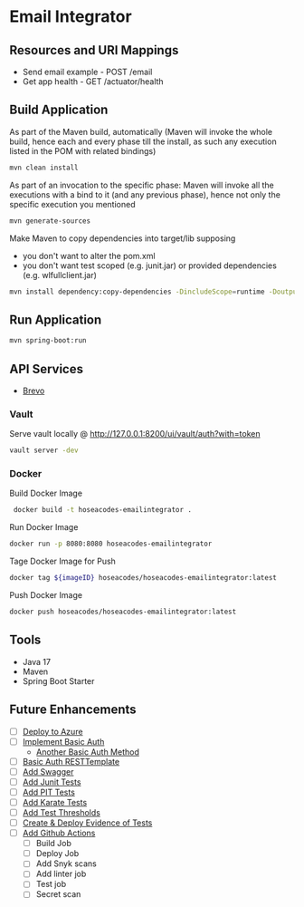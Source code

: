 # Email Integrator

## Resources and URI Mappings

- Send email example - POST /email
- Get app health - GET /actuator/health

## Build Application

As part of the Maven build, automatically (Maven will invoke the whole build, hence each and every phase till the install, as such any execution listed in the POM with related bindings)


```bash
mvn clean install
```

As part of an invocation to the specific phase: Maven will invoke all the executions with a bind to it (and any previous phase), hence not only the specific execution you mentioned

```bash
mvn generate-sources
```

Make Maven to copy dependencies into target/lib supposing
- you don't want to alter the pom.xml
- you don't want test scoped (e.g. junit.jar) or provided dependencies (e.g. wlfullclient.jar)

```bash
mvn install dependency:copy-dependencies -DincludeScope=runtime -DoutputDirectory=target/lib
```

## Run Application

```bash
mvn spring-boot:run
```

## API Services
- [Brevo](https://github.com/sendinblue/APIv3-java-library?tab=readme-ov-file)

### Vault

Serve vault locally @ http://127.0.0.1:8200/ui/vault/auth?with=token

```bash
vault server -dev
```

### Docker

Build Docker Image

```bash
 docker build -t hoseacodes-emailintegrator .    
 ```

Run Docker Image

```bash
docker run -p 8080:8080 hoseacodes-emailintegrator
```

Tage Docker Image for Push

```bash
docker tag ${imageID} hoseacodes/hoseacodes-emailintegrator:latest
```

Push Docker Image 

```bash
docker push hoseacodes/hoseacodes-emailintegrator:latest        
```

## Tools

- Java 17
- Maven
- Spring Boot Starter

## Future Enhancements 

- [ ] [Deploy to Azure](https://spring.io/guides/gs/spring-boot-for-azure)
- [ ] [Implement Basic Auth](https://medium.com/javarevisited/spring-boot-securing-api-with-basic-authentication-bdd3ad2266f5)
  - [Another Basic Auth Method](https://www.geeksforgeeks.org/spring-security-basic-authentication/)
- [ ] [Basic Auth RESTTemplate](https://www.baeldung.com/how-to-use-resttemplate-with-basic-authentication-in-spring)
- [ ] [Add Swagger]()
- [ ] [Add Junit Tests]()
- [ ] [Add PIT Tests]()
- [ ] [Add Karate Tests]()
- [ ] [Add Test Thresholds]()
- [ ] [Create & Deploy Evidence of Tests]()
- [ ] [Add Github Actions]()
  - [ ] Build Job
  - [ ] Deploy Job
  - [ ] Add Snyk scans
  - [ ] Add linter job
  - [ ] Test job
  - [ ] Secret scan 